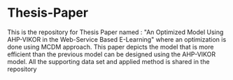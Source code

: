 # Thesis-Paper
 This is the repository for Thesis Paper named : "An Optimized Model Using AHP-VIKOR in the Web-Service Based E-Learning" where an optimization is done using MCDM approach. This paper depicts the model that is more efficient  than the previous model  can be designed using the AHP-VIKOR model.  All the supporting data set and applied method is shared in the repository
